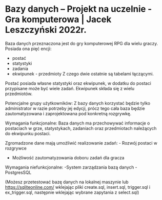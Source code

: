# Bazy danych – Projekt na uczelnie - Gra komputerowa | Jacek Leszczyński 2022r.

Baza danych przeznaczona jest do gry komputerowej RPG dla wielu graczy. Posiada ona pięć encji:
- postać
- statystyki
- zadania
- ekwipunek - przedmioty
Z czego dwie ostatnie są tabelami łączącymi.

Postać posiada własne statystyki oraz ekwipunek, w dodatku do postaci przypisane może być wiele zadań. Ekwipunek składa się z wielu przedmiotów.

Potencjalne grupy użytkowników:
Z bazy danych korzystać będzie tylko administrator w razie potrzeby jej edycji, prócz tego cała baza będzie zautomatyzowana i zaprojektowana pod konkretną rozgrywkę.

Wymagania funkcjonalne:
Baza danych ma przechowywać informacje o postaciach w grze, statystykach, zadaniach oraz przedmiotach należących do ekwipunku postaci.

Zgromadzone dane mają umożliwić realizowanie zadań: - Rozwój postaci w rozgrywce
- Możliwość zautomatyzowania doboru zadań dla gracza

Wymagania niefunkcjonalne:
-System zarządzania bazą danych - PostgresSQL 

(Możesz przetestować bazę danych na lokalnej maszynie lub https://sqliteonline.com/ wklejając pliki create.sql, insert.sql, trigger.sql i ex_trigger.sql, następnie wklejając wybrane zapytania z select.sql) 
